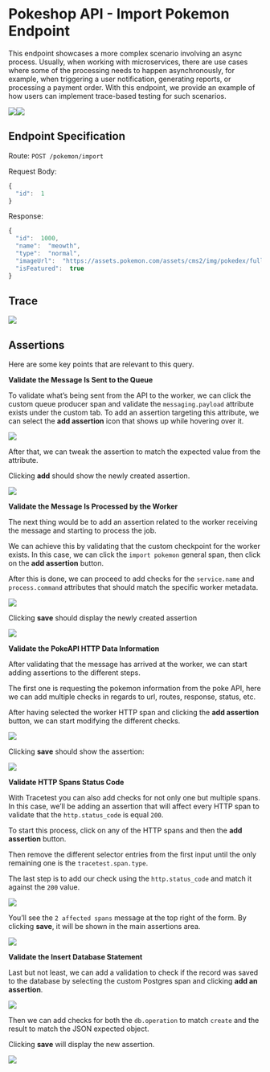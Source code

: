 # Pokeshop API - Import Pokemon Endpoint

This endpoint showcases a more complex scenario involving an async process. Usually, when working with microservices, there are use cases where some of the processing needs to happen asynchronously, for example, when triggering a user notification, generating reports, or processing a payment order. With this endpoint, we provide an example of how users can implement trace-based testing for such scenarios.

![](../../img/516816935/518193157.png)![](../../img/516816935/517898257.png)

## **Endpoint Specification**

Route: `POST /pokemon/import`

Request Body:
```javascript
{
  "id":  1
}
```

Response:
```javascript
{
  "id":  1000,
  "name":  "meowth",
  "type":  "normal",
  "imageUrl":  "https://assets.pokemon.com/assets/cms2/img/pokedex/full/052.png",
  "isFeatured":  true
}
```

## **Trace**

![](../../img/516816935/517406782.png)

## **Assertions**

Here are some key points that are relevant to this query.

**Validate the Message Is Sent to the Queue**

To validate what’s being sent from the API to the worker, we can click the custom queue producer span and validate the `messaging.payload` attribute exists under the custom tab. To add an assertion targeting this attribute, we can select the **add assertion** icon that shows up while hovering over it.

![](../../img/516816935/519602177.png)

After that, we can tweak the assertion to match the expected value from the attribute.

Clicking **add** should show the newly created assertion.

![](../../img/516816935/519667713.png)

**Validate the Message Is Processed by the Worker**

The next thing would be to add an assertion related to the worker receiving the message and starting to process the job.

We can achieve this by validating that the custom checkpoint for the worker exists. In this case, we can click the `import pokemon` general span, then click on the **add assertion** button.

After this is done, we can proceed to add checks for the `service.name` and `process.command` attributes that should match the specific worker metadata.

![](../../img/516816935/519798785.png)

Clicking **save** should display the newly created assertion

![](../../img/516816935/519864321.png)

**Validate the PokeAPI HTTP Data Information**

After validating that the message has arrived at the worker, we can start adding assertions to the different steps.

The first one is requesting the pokemon information from the poke API, here we can add multiple checks in regards to url, routes, response, status, etc.

After having selected the worker HTTP span and clicking the **add assertion** button, we can start modifying the different checks.

![](../../img/516816935/519897089.png)

Clicking **save** should show the assertion:

![](../../img/516816935/519962625.png)

**Validate HTTP Spans Status Code**

With Tracetest you can also add checks for not only one but multiple spans. In this case, we’ll be adding an assertion that will affect every HTTP span to validate that the `http.status_code` is equal `200`.

To start this process, click on any of the HTTP spans and then the **add assertion** button.

Then remove the different selector entries from the first input until the only remaining one is the `tracetest.span.type`.

The last step is to add our check using the `http.status_code` and match it against the `200` value.

![](../../img/516816935/519602183.png)

You’ll see the `2 affected spans` message at the top right of the form. By clicking **save**, it will be shown in the main assertions area.

![](../../img/516816935/520028161.png)

**Validate the Insert Database Statement**

Last but not least, we can add a validation to check if the record was saved to the database by selecting the custom Postgres span and clicking **add an assertion**.

![](../../img/516816935/520093697.png)

Then we can add checks for both the `db.operation` to match `create` and the result to match the JSON expected object.

Clicking **save** will display the new assertion.

![](../../img/516816935/520159233.png)
